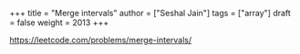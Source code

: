 +++
title = "Merge intervals"
author = ["Seshal Jain"]
tags = ["array"]
draft = false
weight = 2013
+++

<https://leetcode.com/problems/merge-intervals/>
